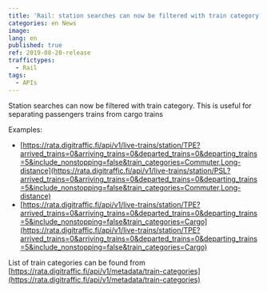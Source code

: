 ```yaml
---
title: 'Rail: station searches can now be filtered with train category'
categories: en News
image:
lang: en
published: true
ref: 2019-08-20-release
traffictypes:
  - Rail
tags:
  - APIs
---
```


Station searches can now be filtered with train category. This is useful for
separating passengers trains from cargo trains

Examples:

- [https://rata.digitraffic.fi/api/v1/live-trains/station/TPE?arrived_trains=0&arriving_trains=0&departed_trains=0&departing_trains=5&include_nonstopping=false&train_categories=Commuter,Long-distance](https://rata.digitraffic.fi/api/v1/live-trains/station/PSL?arrived_trains=0&arriving_trains=0&departed_trains=0&departing_trains=5&include_nonstopping=false&train_categories=Commuter,Long-distance)
- [https://rata.digitraffic.fi/api/v1/live-trains/station/TPE?arrived_trains=0&arriving_trains=0&departed_trains=0&departing_trains=5&include_nonstopping=false&train_categories=Cargo](https://rata.digitraffic.fi/api/v1/live-trains/station/TPE?arrived_trains=0&arriving_trains=0&departed_trains=0&departing_trains=5&include_nonstopping=false&train_categories=Cargo)

List of train categories can be found from
[https://rata.digitraffic.fi/api/v1/metadata/train-categories](https://rata.digitraffic.fi/api/v1/metadata/train-categories)
